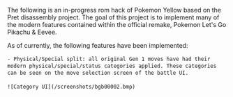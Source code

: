 The following is an in-progress rom hack of Pokemon Yellow based on the Pret disassembly project. The goal of this project is to implement many of the modern features contained within the official remake, Pokemon Let's Go Pikachu & Eevee.

As of currently, the following features have been implemented:
	
	- Physical/Special split: all original Gen 1 moves have had their modern physical/special/status categories applied. These categories can be seen on the move selection screen of the battle UI.
	
	![Category UI](/screenshots/bgb00002.bmp)
